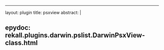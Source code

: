 
---
layout: plugin
title: psxview
abstract: |
    

epydoc: rekall.plugins.darwin.pslist.DarwinPsxView-class.html
---
